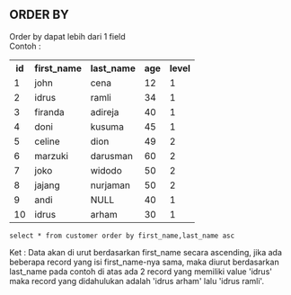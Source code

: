 ## ORDER BY 
Order by dapat lebih dari 1 field<br/>
Contoh :

<table>
  <tr>
    <th>id</th><th>first_name</th><th>last_name</th><th>age</th><th>level</th>
  </tr>
  <tr>
    <td>1</td><td>john</td><td>cena</td><td>12</td><td>1</td>
  </tr>
  <tr>
    <td>2</td><td>idrus</td><td>ramli</td><td>34</td><td>1</td>
  </tr>
  <tr>
    <td>3</td><td>firanda</td><td>adireja</td><td>40</td><td>1</td>
  </tr>
  <tr>
    <td>4</td><td>doni</td><td>kusuma</td><td>45</td><td>1</td>
  </tr>
  <tr>
    <td>5</td><td>celine</td><td>dion</td><td>49</td><td>2</td>
  </tr>
  <tr>
    <td>6</td><td>marzuki</td><td>darusman</td><td>60</td><td>2</td>
  </tr>  
  <tr>
    <td>7</td><td>joko</td><td>widodo</td><td>50</td><td>2</td>
  </tr>  
  <tr>
    <td>8</td><td>jajang</td><td>nurjaman</td><td>50</td><td>2</td>
  </tr>  
  <tr>
    <td>9</td><td>andi</td><td>NULL</td><td>40</td><td>1</td>
  </tr>  
  <tr>
    <td>10</td><td>idrus</td><td>arham</td><td>30</td><td>1</td>
  </tr> 
</table>  

```
select * from customer order by first_name,last_name asc
```
Ket : Data akan di urut berdasarkan first_name secara ascending, jika ada beberapa record yang isi first_name-nya sama, maka diurut berdasarkan last_name
pada contoh di atas ada 2 record yang memiliki value 'idrus' maka record yang didahulukan adalah 'idrus arham' lalu 'idrus ramli'.
